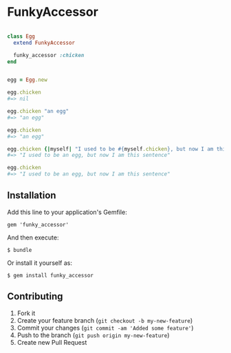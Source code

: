 # FunkyAccessor

```ruby

class Egg
  extend FunkyAccessor

  funky_accessor :chicken
end


egg = Egg.new

egg.chicken
#=> nil

egg.chicken "an egg"
#=> "an egg"

egg.chicken 
#=> "an egg"

egg.chicken {|myself| "I used to be #{myself.chicken}, but now I am this sentence"}
#=> "I used to be an egg, but now I am this sentence"

egg.chicken
#=> "I used to be an egg, but now I am this sentence"

```
## Installation

Add this line to your application's Gemfile:

    gem 'funky_accessor'

And then execute:

    $ bundle

Or install it yourself as:

    $ gem install funky_accessor

## Contributing

1. Fork it
2. Create your feature branch (`git checkout -b my-new-feature`)
3. Commit your changes (`git commit -am 'Added some feature'`)
4. Push to the branch (`git push origin my-new-feature`)
5. Create new Pull Request
